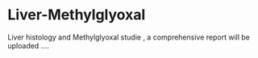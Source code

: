 # Liver-Methylglyoxal

Liver histology and Methylglyoxal studie ,  a comprehensive report will be uploaded ....
